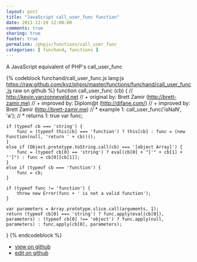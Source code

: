 ```yaml
---
layout: post
title: "JavaScript call_user_func function"
date: 2011-12-29 12:00:00
comments: true
sharing: true
footer: true
permalink: /phpjs/functions/call_user_func
categories: [ funchand, functions ]
---
```

A JavaScript equivalent of PHP's call_user_func
<!-- more -->
{% codeblock funchand/call_user_func.js lang:js https://raw.github.com/kvz/phpjs/master/functions/funchand/call_user_func.js raw on github %}
function call_user_func (cb) {
    // http://kevin.vanzonneveld.net
    // +   original by: Brett Zamir (http://brett-zamir.me)
    // +   improved by: Diplom@t (http://difane.com/)
    // +   improved by: Brett Zamir (http://brett-zamir.me)
    // *     example 1: call_user_func('isNaN', 'a');
    // *     returns 1: true
    var func;

    if (typeof cb === 'string') {
        func = (typeof this[cb] === 'function') ? this[cb] : func = (new Function(null, 'return ' + cb))();
    }
    else if (Object.prototype.toString.call(cb) === '[object Array]') {
        func = (typeof cb[0] == 'string') ? eval(cb[0] + "['" + cb[1] + "']") : func = cb[0][cb[1]];
    }
    else if (typeof cb === 'function') {
        func = cb;
    }

    if (typeof func != 'function') {
        throw new Error(func + ' is not a valid function');
    }

    var parameters = Array.prototype.slice.call(arguments, 1);
    return (typeof cb[0] === 'string') ? func.apply(eval(cb[0]), parameters) : (typeof cb[0] !== 'object') ? func.apply(null, parameters) : func.apply(cb[0], parameters);
}
{% endcodeblock %}
<ul>
 <li><a href="https://github.com/kvz/phpjs/blob/master/functions/funchand/call_user_func.js">view on github</a></li>
 <li><a href="https://github.com/kvz/phpjs/edit/master/functions/funchand/call_user_func.js">edit on github</a></li>
</ul>
